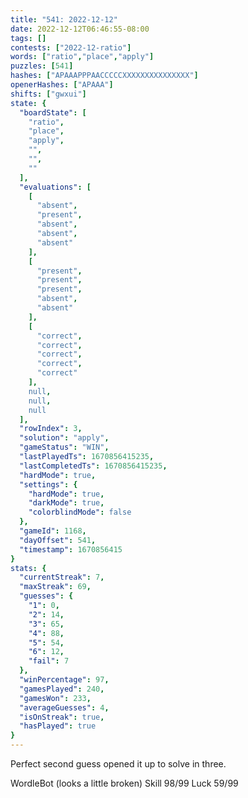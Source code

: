 ```yaml
---
title: "541: 2022-12-12"
date: 2022-12-12T06:46:55-08:00
tags: []
contests: ["2022-12-ratio"]
words: ["ratio","place","apply"]
puzzles: [541]
hashes: ["APAAAPPPAACCCCCXXXXXXXXXXXXXXX"]
openerHashes: ["APAAA"]
shifts: ["gwxui"]
state: {
  "boardState": [
    "ratio",
    "place",
    "apply",
    "",
    "",
    ""
  ],
  "evaluations": [
    [
      "absent",
      "present",
      "absent",
      "absent",
      "absent"
    ],
    [
      "present",
      "present",
      "present",
      "absent",
      "absent"
    ],
    [
      "correct",
      "correct",
      "correct",
      "correct",
      "correct"
    ],
    null,
    null,
    null
  ],
  "rowIndex": 3,
  "solution": "apply",
  "gameStatus": "WIN",
  "lastPlayedTs": 1670856415235,
  "lastCompletedTs": 1670856415235,
  "hardMode": true,
  "settings": {
    "hardMode": true,
    "darkMode": true,
    "colorblindMode": false
  },
  "gameId": 1168,
  "dayOffset": 541,
  "timestamp": 1670856415
}
stats: {
  "currentStreak": 7,
  "maxStreak": 69,
  "guesses": {
    "1": 0,
    "2": 14,
    "3": 65,
    "4": 88,
    "5": 54,
    "6": 12,
    "fail": 7
  },
  "winPercentage": 97,
  "gamesPlayed": 240,
  "gamesWon": 233,
  "averageGuesses": 4,
  "isOnStreak": true,
  "hasPlayed": true
}
---
```

<!-- more -->
Perfect second guess opened it up to solve in three. 

WordleBot (looks a little broken)
Skill 98/99
Luck 59/99
